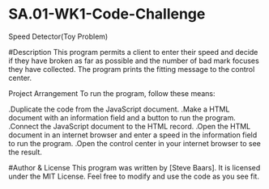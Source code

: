 # SA.01-WK1-Code-Challenge

Speed Detector(Toy Problem)


#Description
This program permits a client to enter their speed and decide if they have broken as far as possible and the number of bad mark focuses they have collected. The program prints the fitting message to the control center.



Project Arrangement
To run the program, follow these means:

.Duplicate the code from the JavaScript document.
.Make a HTML document with an information field and a button to run the program.
.Connect the JavaScript document to the HTML record.
.Open the HTML document in an internet browser and enter a speed in the information field to run the program.
.Open the control center in your internet browser to see the result.




#Author & License
This program was written by [Steve Baars]. It is licensed under the MIT License. Feel free to modify and use the code as you see fit.